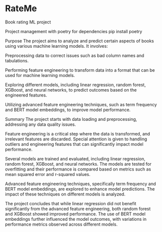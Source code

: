 # RateMe
Book rating ML project 

Project management with poetry for dependencies
pip install poetry 

Purpose
The project aims to analyze and predict certain aspects of books using various machine learning models. It involves:

Preprocessing data to correct issues such as bad column names and tabulations.

Performing feature engineering to transform data into a format that can be used for machine learning models.

Exploring different models, including linear regression, random forest, XGBoost, and neural networks, to predict outcomes based on the engineered features.

Utilizing advanced feature engineering techniques, such as term frequency and BERT model embeddings, to improve model performance.

Summary
The project starts with data loading and preprocessing, addressing any data quality issues.

Feature engineering is a critical step where the data is transformed, and irrelevant features are discarded. Special attention is given to handling outliers and engineering features that can significantly impact model performance.

Several models are trained and evaluated, including linear regression, random forest, XGBoost, and neural networks. The models are tested for overfitting and their performance is compared based on metrics such as mean squared error and r-squared values.

Advanced feature engineering techniques, specifically term frequency and BERT model embeddings, are explored to enhance model predictions. The impact of these techniques on different models is analyzed.

The project concludes that while linear regression did not benefit significantly from the advanced feature engineering, both random forest and XGBoost showed improved performance. The use of BERT model embeddings further influenced the model outcomes, with variations in performance metrics observed across different models.


